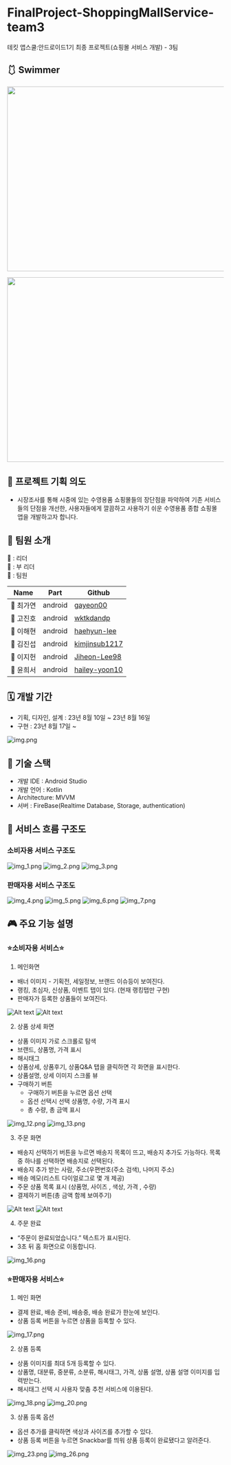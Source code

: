 # FinalProject-ShoppingMallService-team3
테킷 앱스쿨:안드로이드1기 최종 프로젝트(쇼핑몰 서비스 개발) - 3팀
## 🩱 Swimmer

<p align="center"><img src="https://user-images.githubusercontent.com/86085387/263642030-c94608c2-002d-4f0a-8e67-7d63f8597266.jpg" width="900" height="430"/></p>

<p align="center"><img src="https://user-images.githubusercontent.com/86085387/263644430-9d478e27-5c7e-4e67-9fb6-9dc9a06ac797.png" width="900" height="430"/></p>

## 📜 프로젝트 기획 의도
- 시장조사를 통해 시중에 있는 수영용품 쇼핑몰들의 장단점을 파악하여 기존 서비스들의 단점을 개선한, 사용자들에게 깔끔하고 사용하기 쉬운 수영용품 종합 쇼핑몰 앱을 개발하고자 합니다.

## 🌱 팀원 소개
🦁 : 리더 <br>
🐯 : 부 리더 <br>
🐹 : 팀원 <br>

| Name   | Part        |Github|
|--------|-------------|---|
| 🦁 최가연 | android |[gayeon00](https://github.com/gayeon00)|
| 🐯 고진호 | android     |[wktkdandp](https://github.com/wktkdandp)|
| 🐹 이해현 | android     |[haehyun-lee](https://github.com/haehyun-lee)|
| 🐹 김진섭 | android     |[kimjinsub1217](https://github.com/kimjinsub1217)|
| 🐹 이지헌 | android     |[Jiheon-Lee98](https://github.com/Jiheon-Lee98)|
| 🐹 윤희서 | android     |[hailey-yoon10](https://github.com/hailey-yoon10)|

## 🗓️ 개발 기간
- 기획, 디자인, 설계 : 23년 8월 10일 ~ 23년 8월 16일
- 구현 : 23년 8월 17일 ~

![img.png](img.png)

## 🔨 기술 스택
- 개발 IDE : Android Studio
- 개발 언어 : Kotlin
- Architecture: MVVM
- 서버 : FireBase(Realtime Database, Storage, authentication)

## 📱 서비스 흐름 구조도

### 소비자용 서비스 구조도 
![img_1.png](img_1.png)
![img_2.png](img_2.png)
![img_3.png](img_3.png)

### 판매자용 서비스 구조도
![img_4.png](img_4.png)
![img_5.png](img_5.png)
![img_6.png](img_6.png)
![img_7.png](img_7.png)

## 🎮 주요 기능 설명
### ⭐소비자용 서비스⭐

1. 메인화면
- 배너 이미지 - 기획전, 세일정보, 브랜드 이슈등이 보여진다.
- 랭킹, 초심자, 신상품, 이벤트 탭이 있다. (현재 랭킹탭만 구현)
- 판매자가 등록한 상품들이 보여진다.

![Alt text](image.png)
![Alt text](image-1.png)

2. 상품 상세 화면
- 상품 이미지 가로 스크롤로 탐색
- 브랜드, 상품명, 가격 표시
- 해시태그
- 상품상세, 상품후기, 상품Q&A 탭을 클릭하면 각 화면을 표시한다.
- 상품설명, 상세 이미지 스크롤 뷰
- 구매하기 버튼
  - 구매하기 버튼을 누르면 옵션 선택
  - 옵션 선택시 선택 상품명, 수량, 가격 표시
  - 총 수량, 총 금액 표시


![img_12.png](img_12.png)
![img_13.png](img_13.png)

3. 주문 화면
- 배송지 선택하기 버튼을 누르면 배송지 목록이 뜨고, 배송지 추가도 가능하다. 목록 중 하나를 선택하면 배송지로 선택된다.
- 배송지 추가 받는 사람, 주소(우편번호(주소 검색), 나머지 주소)
- 배송 메모(리스트 다이얼로그로 몇 개 제공)
- 주문 상품 목록 표시 (상품명, 사이즈 , 색상, 가격 , 수량)
- 결제하기 버튼(총 금액 함께 보여주기)

![Alt text](image-2.png)
![Alt text](image-3.png)

4. 주문 완료
- “주문이 완료되었습니다.” 텍스트가 표시된다.
- 3초 뒤 홈 화면으로 이동합니다.

![img_16.png](img_16.png)

### ⭐판매자용 서비스⭐

1. 메인 화면
- 결제 완료, 배송 준비, 배송중, 배송 완료가 한눈에 보인다.
- 상품 등록 버튼을 누르면 상품을 등록할 수 있다.

![img_17.png](img_17.png)

2. 상품 등록
- 상품 이미지를 최대 5개 등록할 수 있다.
- 상품명, 대분류, 중분류, 소분류, 해시태그, 가격, 상품 설명, 상품 설명 이미지를 입력받는다.
- 해시태그 선택 시 사용자 맞춤 추천 서비스에 이용된다.


![img_18.png](img_18.png)
![img_20.png](img_20.png)

3. 상품 등록 옵션
- 옵션 추가를 클릭하면 색상과 사이즈를 추가할 수 있다.
- 상품 등록 버튼을 누르면 Snackbar를 띄워 상품 등록이 완료됐다고 알려준다.

![img_23.png](img_23.png)
![img_26.png](img_26.png)
